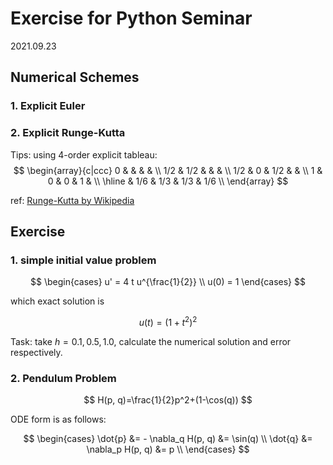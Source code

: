 # Exercise for Python Seminar

2021.09.23

## Numerical Schemes

### 1. Explicit Euler

### 2. Explicit Runge-Kutta

Tips: using 4-order explicit tableau:
$$
\begin{array}{c|ccc}
0   &     &     &     &     \\
1/2 & 1/2 &     &     &     \\
1/2 & 0   & 1/2 &     &     \\
1   & 0   & 0   & 1   &     \\ \hline
    & 1/6 & 1/3 & 1/3 & 1/6 \\
\end{array}
$$

ref: [Runge-Kutta by Wikipedia](https://en.wikipedia.org/wiki/Runge%E2%80%93Kutta_methods)

## Exercise

### 1. simple initial value problem

$$
\begin{cases}
u' = 4 t u^{\frac{1}{2}} \\
u(0) = 1
\end{cases}
$$

which exact solution is

$$
u(t)=(1+t^2)^2
$$

Task: take $h=0.1, 0.5, 1.0$, calculate the numerical solution and error respectively.

### 2. Pendulum Problem

$$
H(p, q)=\frac{1}{2}p^2+(1-\cos(q))
$$

ODE form is as follows:

$$
\begin{cases}
\dot{p} &= - \nabla_q H(p, q) &= \sin(q) \\
\dot{q} &= \nabla_p H(p, q) &= p \\
\end{cases}
$$
